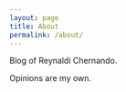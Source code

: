 ```yaml
---
layout: page
title: About
permalink: /about/
---
```


Blog of Reynaldi Chernando.

Opinions are my own.
